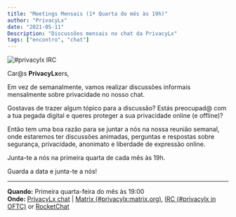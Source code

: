 ```yaml
---
title: "Meetings Mensais (1ª Quarta do mês às 19h)"
author: "PrivacyLx"
date: "2021-05-11"
Description: "Discussões mensais no chat da PrivacyLx"
tags: ["encontro", "chat"]
---
```


![#privacylx IRC](/img/privacylx-irc.png)

Car@s **PrivacyLx**ers,

Em vez de semanalmente, vamos realizar discussões informais mensalmente sobre privacidade no nosso chat.

Gostavas de trazer algum tópico para a discussão? Estás preocupad@ com a tua 
pegada digital e queres proteger a sua privacidade online (e offline)?

Então tem uma boa razão para se juntar a nós na nossa reunião semanal, onde
estaremos ter discussões animadas, perguntas e respostas sobre segurança,
privacidade, anonimato e liberdade de expressão online.

Junta-te a nós na primeira quarta de cada mês às 19h. 

Guarda a data e junta-te a nós!

---

**Quando:** Primeira quarta-feira do mês às 19:00\
**Onde:** [PrivacyLx chat](https://privacylx.org/community/) |
         [Matrix (#privacylx:matrix.org)](https://riot.im/app/#/room/#privacylx:matrix.org),
         [IRC (#privacylx in OFTC)](https://webchat.oftc.net/?channels=privacylx) or
         [RocketChat](https://chat.direitosdigitais.pt/channel/privacylx)

